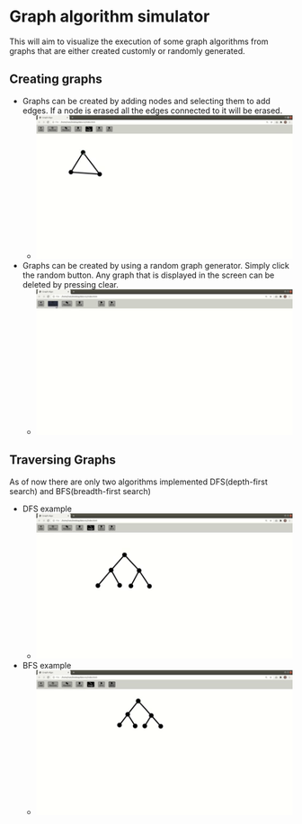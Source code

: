 # Graph algorithm simulator

This will aim to visualize the execution of some graph algorithms from graphs that are either created customly or randomly generated.


## Creating graphs
- Graphs can be created by adding nodes and selecting them to add edges. If a node is erased all the edges connected to it will be erased. 
  * ![](doc/create.gif)
- Graphs can be created by using a random graph generator. Simply click the random button. Any graph that is displayed in the screen can be deleted by pressing clear.  
  * ![](doc/random.gif)
## Traversing Graphs
As of now there are only two algorithms implemented DFS(depth-first search) and BFS(breadth-first search)
- DFS example 
  * ![](doc/dfs.gif)
- BFS example  
  * ![](doc/bfs.gif)
